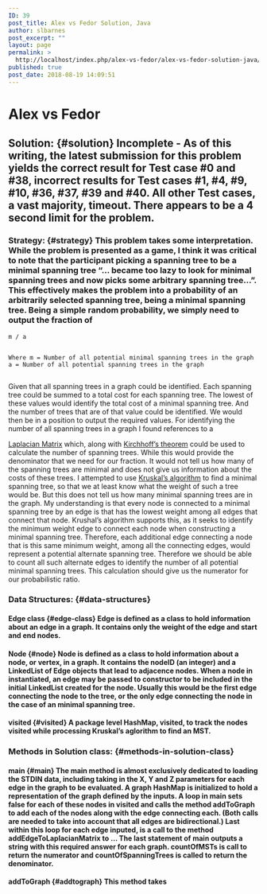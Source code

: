 ```yaml
---
ID: 39
post_title: Alex vs Fedor Solution, Java
author: slbarnes
post_excerpt: ""
layout: page
permalink: >
  http://localhost/index.php/alex-vs-fedor/alex-vs-fedor-solution-java/
published: true
post_date: 2018-08-19 14:09:51
---
```

# Alex vs Fedor

## Solution: {#solution} Incomplete - As of this writing, the latest submission for this problem yields the correct result for Test case #0 and #38, incorrect results for Test cases #1, #4, #9, #10, #36, #37, #39 and #40. All other Test cases, a vast majority, timeout. There appears to be a 4 second limit for the problem. 

### Strategy: {#strategy} This problem takes some interpretation. While the problem is presented as a game, I think it was critical to note that the participant picking a spanning tree to be a minimal spanning tree “… became too lazy to look for minimal spanning trees and now picks some arbitrary spanning tree…”. This effectively makes the problem into a probability of an arbitrarily selected spanning tree, being a minimal spanning tree. Being a simple random probability, we simply need to output the fraction of 

<div class="highlighter-rouge">
  <div class="highlight">
    <pre class="highlight"><code>m / a

Where
m = Number of all potential minimal spanning trees in the graph
a = Number of all potential spanning trees in the graph
</code></pre>
  </div>
</div> Given that all spanning trees in a graph could be identified. Each spanning tree could be summed to a total cost for each spanning tree. The lowest of these values would identify the total cost of a minimal spanning tree. And the number of trees that are of that value could be identified. We would then be in a position to output the required values. For identifying the number of all spanning trees in a graph I found references to a 

<a href="https://en.wikipedia.org/wiki/Laplacian_matrix" target="\_blank">Laplacian Matrix</a> which, along with <a href="https://en.wikipedia.org/wiki/Kirchhoff%27s_theorem" target="\_blank">Kirchhoff’s theorem</a> could be used to calculate the number of spanning trees. While this would provide the denominator that we need for our fraction. It would not tell us how many of the spanning trees are minimal and does not give us information about the costs of these trees. I attempted to use <a href="https://en.wikipedia.org/wiki/Kruskal%27s_algorithm" target="\_blank">Kruskal’s algorithm</a> to find a minimal spanning tree, so that we at least know what the weight of such a tree would be. But this does not tell us how many minimal spanning trees are in the graph. My understanding is that every node is connected to a minimal spanning tree by an edge is that has the lowest weight among all edges that connect that node. Krushal’s algorithm supports this, as it seeks to identify the minimum weight edge to connect each node when constructing a minimal spanning tree. Therefore, each additional edge connecting a node that is this same minimum weight, among all the connecting edges, would represent a potential alternate spanning tree. Therefore we should be able to count all such alternate edges to identify the number of all potential minimal spanning trees. This calculation should give us the numerator for our probabilistic ratio. 
### Data Structures: {#data-structures}

#### Edge class {#edge-class} Edge is defined as a class to hold information about an edge in a graph. It contains only the weight of the edge and start and end nodes. 

#### Node {#node} Node is defined as a class to hold information about a node, or vertex, in a graph. It contains the nodeID (an integer) and a LinkedList of Edge objects that lead to adjacence nodes. When a node in instantiated, an edge may be passed to constructor to be included in the initial LinkedList created for the node. Usually this would be the first edge connecting the node to the tree, or the only edge connecting the node in the case of an minimal spanning tree. 

#### visited {#visited} A package level HashMap, visited, to track the nodes visited while processing Kruskal’s aglorithm to find an MST. 

### Methods in Solution class: {#methods-in-solution-class}

#### main {#main} The main method is almost exclusively dedicated to loading the STDIN data, including taking in the X, Y and Z parameters for each edge in the graph to be evaluated. A graph HashMap is initialized to hold a representation of the graph defined by the inputs. A loop in main sets false for each of these nodes in visited and calls the method addToGraph to add each of the nodes along with the edge connecting each. (Both calls are needed to take into account that all edges are bidirectional.) Last within this loop for each edge inputed, is a call to the method addEdgeToLaplacianMatrix to … The last statement of main outputs a string with this required answer for each graph. countOfMSTs is call to return the numerator and countOfSpanningTrees is called to return the denominator. 

#### addToGraph {#addtograph} This method takes
